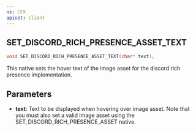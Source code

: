 ```yaml
---
ns: CFX
apiset: client
---
```

## SET_DISCORD_RICH_PRESENCE_ASSET_TEXT

```c
void SET_DISCORD_RICH_PRESENCE_ASSET_TEXT(char* text);
```

This native sets the hover text of the image asset for the discord rich presence implementation.

## Parameters
* **text**: Text to be displayed when hovering over image asset. Note that you must also set a valid image asset using the SET_DISCORD_RICH_PRESENCE_ASSET native.
